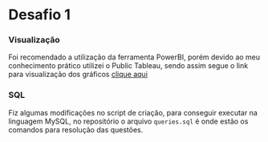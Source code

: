 # Desafio 1

### Visualização
Foi recomendado a utilização da ferramenta PowerBI, porém devido ao meu conhecimento prático utilizei o Public Tableau, sendo assim segue o link para visualização dos gráficos [clique aqui](https://public.tableau.com/profile/phomint#!/vizhome/IGTI_Desafio_1/Planilha1)

### SQL
Fiz algumas modificações no script de criação, para conseguir executar na linguagem MySQL, no repositório o arquivo `queries.sql` é onde estão os comandos para resolução das questões.

